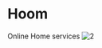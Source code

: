 # Hoom
Online Home services 
![2](https://user-images.githubusercontent.com/121142465/222929590-2bda4f81-e4bb-4d72-84c1-e85fbc15de9f.png)
